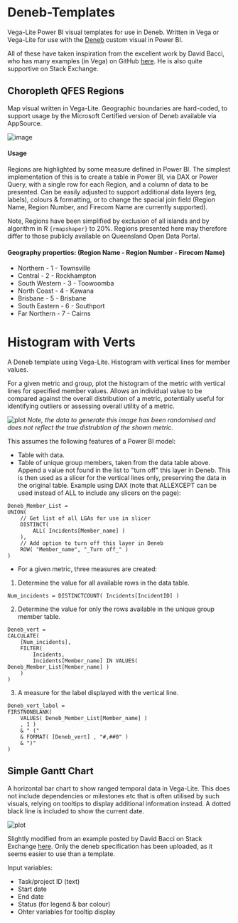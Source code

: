 # Deneb-Templates
Vega-Lite Power BI visual templates for use in Deneb. Written in Vega or Vega-Lite for use with the [Deneb](https://deneb-viz.github.io/) custom visual in Power BI.

All of these have taken inspiration from the excellent work by David Bacci, who has many examples (in Vega) on GitHub [here](https://github.com/PBI-David/Deneb-Showcase). He is also quite supportive on Stack Exchange. 

## Choropleth QFES Regions
Map visual written in Vega-Lite. Geographic boundaries are hard-coded, to support usage by the Microsoft Certified version of Deneb available via AppSource. 

![image](https://user-images.githubusercontent.com/106286328/276435501-5242a592-1b42-4ad2-a092-5d021cf4a9d3.png)

#### Usage
Regions are highlighted by some measure defined in Power BI. The simplest implementation of this is to create a table in Power BI, via DAX or Power Query, with a single row for each Region, and a column of data to be presented. Can be easily adjusted to support additional data layers (eg, labels), colours & formatting, or to change the spacial join field (Region Name, Region Number, and Firecom Name are currently supported). 

Note, Regions have been simplified by exclusion of all islands and by algorithm in R `{rmapshaper}` to 20%. Regions presented here may therefore differ to those publicly available on Queensland Open Data Portal. 

#### Geography properties: (Region Name - Region Number - Firecom Name)
- Northern - 1 - Townsville
- Central - 2 - Rockhampton
- South Western - 3 - Toowoomba
- North Coast - 4 - Kawana
- Brisbane - 5 - Brisbane
- South Eastern - 6 - Southport
- Far Northern - 7 - Cairns

# Histogram with Verts
A Deneb template using Vega-Lite. Histogram with vertical lines for member values.

For a given metric and group, plot the histogram of the metric with vertical lines for specified member values. Allows an individual value to be compared against the overall distribution of a metric, potentially useful for identifying outliers or assessing overall utility of a metric.

![plot](https://user-images.githubusercontent.com/106286328/264239646-a95161f0-8727-4139-b970-7e8c3792e56e.png)
*Note, the data to generate this image has been randomised and does not reflect the true distrubtion of the shown metric.*

This assumes the following features of a Power BI model:
- Table with data.
- Table of unique group members, taken from the data table above. Append a value not found in the list to "turn off" this layer in Deneb. This is then used as a slicer for the vertical lines only, preserving the data in the original table. Example using DAX (note that ALLEXCEPT can be used instead of ALL to include any slicers on the page):
```DAX
Deneb_Member_List = 
UNION(
    // Get list of all LGAs for use in slicer
    DISTINCT(
        ALL( Incidents[Member_name] )
    ),
    // Add option to turn off this layer in Deneb
    ROW( "Member_name", "_Turn off_" )
)
```
- For a given metric, three measures are created:
1. Determine the value for all available rows in the data table.
```DAX
Num_incidents = DISTINCTCOUNT( Incidents[IncidentID] )
```
2. Determine the value for only the rows available in the unique group member table.
```DAX
Deneb_vert = 
CALCULATE(
    [Num_incidents],
    FILTER(
        Incidents,
        Incidents[Member_name] IN VALUES( Deneb_Member_List[Member_name] )
    )
)
```
3. A measure for the label displayed with the vertical line.
```DAX
Deneb_vert_label = 
FIRSTNONBLANK(
    VALUES( Deneb_Member_List[Member_name] )
    , 1 )
    & " ("
    & FORMAT( [Deneb_vert] , "#,##0" )
    & ")"
)
```
## Simple Gantt Chart
A horizontal bar chart to show ranged temporal data in Vega-Lite. This does not include dependencies or milestones etc that is often utilised by such visuals, relying on tooltips to display additional information instead. A dotted black line is included to show the current date.

![plot](https://user-images.githubusercontent.com/106286328/278492949-2ddf7eb1-1fa0-47e5-aaaa-e8ee00c7a29f.png)

Slightly modified from an example posted by David Bacci on Stack Exchange [here](https://stackoverflow.com/questions/75833067/gantt-chart-example-using-vega-lite). Only the deneb specification has been uploaded, as it seems easier to use than a template.

Input variables:
- Task/project ID (text)
- Start date
- End date
- Status (for legend & bar colour)
- Ohter variables for tooltip display
